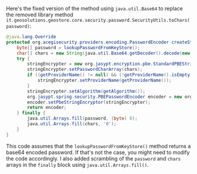 Here's the fixed version of the method using `java.util.Base64` to replace the removed library method `it.geosolutions.geostore.core.security.password.SecurityUtils.toChars(password)`:

```java
@java.lang.Override
protected org.acegisecurity.providers.encoding.PasswordEncoder createStringEncoder() {
    byte[] password = lookupPasswordFromKeyStore();
    char[] chars = new String(java.util.Base64.getDecoder().decode(new String(password))).toCharArray();
    try {
        stringEncrypter = new org.jasypt.encryption.pbe.StandardPBEStringEncryptor();
        stringEncrypter.setPasswordCharArray(chars);
        if ((getProviderName() != null) && (!getProviderName().isEmpty())) {
            stringEncrypter.setProviderName(getProviderName());
        }
        stringEncrypter.setAlgorithm(getAlgorithm());
        org.jasypt.spring.security.PBEPasswordEncoder encoder = new org.jasypt.spring.security.PBEPasswordEncoder();
        encoder.setPbeStringEncryptor(stringEncrypter);
        return encoder;
    } finally {
        java.util.Arrays.fill(password, (byte) 0);
        java.util.Arrays.fill(chars, '0');
    }
}
```

This code assumes that the `lookupPasswordFromKeyStore()` method returns a base64 encoded password. If that's not the case, you might need to modify the code accordingly. I also added scrambling of the `password` and `chars` arrays in the `finally` block using `java.util.Arrays.fill()`.